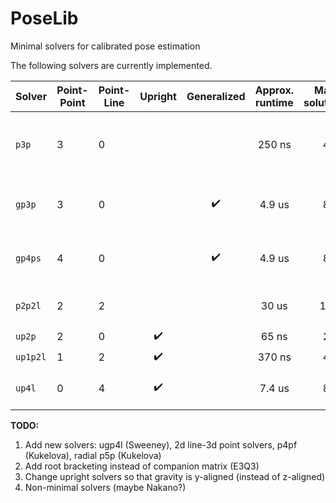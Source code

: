 # PoseLib
Minimal solvers for calibrated pose estimation

The following solvers are currently implemented.

| Solver | Point-Point | Point-Line | Upright | Generalized | Approx. runtime | Max. solutions | Comment |
| --- | --- | --- | :---: | :---: | :---: | :---: | --- |
| `p3p` | 3 | 0 |  |  | 250 ns | 4 | Persson and Nordberg, LambdaTwist (ECCV 2018) |
| `gp3p` | 3 | 0 |  | :heavy_check_mark:  | 4.9 us | 8 | Kukelova et al., E3Q3 (CVPR 2016) |
| `gp4ps` | 4 | 0 |  | :heavy_check_mark: | 4.9 us | 8 | Kukelova et al., E3Q3 (CVPR 2016) |
| `p2p2l` | 2 | 2 |  |  | 30 us | 16 | Josephson et al. CVPR 2007 |
| `up2p` | 2 | 0 | :heavy_check_mark: |  | 65 ns | 2 |  |
| `up1p2l` | 1 | 2 | :heavy_check_mark: |  | 370 ns | 4 |  |
| `up4l` | 0 | 4 | :heavy_check_mark: |  | 7.4 us | 8 | Sweeney et al. (3DV 2014) |


**TODO:**
1. Add new solvers: ugp4l (Sweeney), 2d line-3d point solvers, p4pf (Kukelova), radial p5p (Kukelova)
2. Add root bracketing instead of companion matrix (E3Q3)
3. Change upright solvers so that gravity is y-aligned (instead of z-aligned)
4. Non-minimal solvers (maybe Nakano?)
